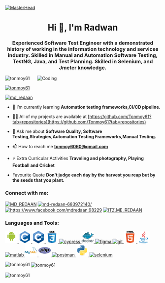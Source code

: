 [![MasterHead](https://www.lambdatest.com/resources/images/Software-Test-Management.gif)](https://github.com/Tonmoy61)
<h1 align="center">Hi 👋, I'm Radwan</h1>
<h3 align="center">Experienced Software Test Engineer with a demonstrated history of working in the information technology and services industry. Skilled in Manual and Automation Software Testing, TestNG, Java, and Test Planning. Skilled in Selenium, and Jmeter knowledge.</h3>
<img align="right" alt="Coding" width="400" src="https://sagaratechnology.com/blog/wp-content/uploads/2020/09/1_LEH5tUEQReWe8Iu-UEV3Pg.gif">
<p align="left"> <img src="https://komarev.com/ghpvc/?username=tonmoy61&label=Profile%20views&color=0e75b6&style=flat" alt="tonmoy61" /> </p>

<p align="left"> <a href="https://github.com/ryo-ma/github-profile-trophy"><img src="https://github-profile-trophy.vercel.app/?username=tonmoy61" alt="tonmoy61" /></a> </p>

<p align="left"> <a href="https://twitter.com/MD_REDAAN" target="blank"><img src="https://img.shields.io/twitter/follow/md_redaan?logo=twitter&style=for-the-badge" alt="md_redaan" /></a> </p>

- 🌱 I’m currently learning **Automation testing frameworks,CI/CD pipeline.**

- 👨‍💻 All of my projects are available at [https://github.com/Tonmoy61?tab=repositories](https://github.com/Tonmoy61?tab=repositories)

- 💬 Ask me about **Software Quality, Software Testing,Strategies,Automation Testing Frameworks,Manual Testing.**

- 📫 How to reach me **tonmoy6060@gmail.com**
- ⚡ Extra Curricular Activities  **Traveling and photography, Playing Football and Cricket**
- Favourite Quote **Don't judge each day by the harvest you reap but by the seeds that you plant.**

<h3 align="left">Connect with me:</h3>
<p align="left">
<a href="https://twitter.com/MD_REDAAN" target="blank"><img align="center" src="https://raw.githubusercontent.com/rahuldkjain/github-profile-readme-generator/master/src/images/icons/Social/twitter.svg" alt="MD_REDAAN" height="30" width="40" /></a>
<a href="https://www.linkedin.com/in/md-redaan-683972140/" target="blank"><img align="center" src="https://raw.githubusercontent.com/rahuldkjain/github-profile-readme-generator/master/src/images/icons/Social/linked-in-alt.svg" alt="md-redaan-683972140/" height="30" width="40" /></a>
<a href="https://www.facebook.com/mdredaan.98229" target="blank"><img align="center" src="https://raw.githubusercontent.com/rahuldkjain/github-profile-readme-generator/master/src/images/icons/Social/facebook.svg" alt="https://www.facebook.com/mdredaan.98229" height="30" width="40" /></a>
<a href="https://www.instagram.com/ITZ.ME_REDAAN/" target="blank"><img align="center" src="https://raw.githubusercontent.com/rahuldkjain/github-profile-readme-generator/master/src/images/icons/Social/instagram.svg" alt="ITZ.ME_REDAAN" height="30" width="40" /></a>
</p>

<h3 align="left">Languages and Tools:</h3>
<p align="left"> <a href="https://developer.android.com" target="_blank" rel="noreferrer"> <img src="https://raw.githubusercontent.com/devicons/devicon/master/icons/android/android-original-wordmark.svg" alt="android" width="40" height="40"/> </a> <a href="https://www.cprogramming.com/" target="_blank" rel="noreferrer"> <img src="https://raw.githubusercontent.com/devicons/devicon/master/icons/c/c-original.svg" alt="c" width="40" height="40"/> </a> <a href="https://www.w3schools.com/cpp/" target="_blank" rel="noreferrer"> <img src="https://raw.githubusercontent.com/devicons/devicon/master/icons/cplusplus/cplusplus-original.svg" alt="cplusplus" width="40" height="40"/> </a> <a href="https://www.w3schools.com/css/" target="_blank" rel="noreferrer"> <img src="https://raw.githubusercontent.com/devicons/devicon/master/icons/css3/css3-original-wordmark.svg" alt="css3" width="40" height="40"/> </a> <a href="https://www.cypress.io" target="_blank" rel="noreferrer"> <img src="https://raw.githubusercontent.com/simple-icons/simple-icons/6e46ec1fc23b60c8fd0d2f2ff46db82e16dbd75f/icons/cypress.svg" alt="cypress" width="40" height="40"/> </a> <a href="https://www.docker.com/" target="_blank" rel="noreferrer"> <img src="https://raw.githubusercontent.com/devicons/devicon/master/icons/docker/docker-original-wordmark.svg" alt="docker" width="40" height="40"/> </a> <a href="https://www.figma.com/" target="_blank" rel="noreferrer"> <img src="https://www.vectorlogo.zone/logos/figma/figma-icon.svg" alt="figma" width="40" height="40"/> </a> <a href="https://git-scm.com/" target="_blank" rel="noreferrer"> <img src="https://www.vectorlogo.zone/logos/git-scm/git-scm-icon.svg" alt="git" width="40" height="40"/> </a> <a href="https://www.w3.org/html/" target="_blank" rel="noreferrer"> <img src="https://raw.githubusercontent.com/devicons/devicon/master/icons/html5/html5-original-wordmark.svg" alt="html5" width="40" height="40"/> </a> <a href="https://www.java.com" target="_blank" rel="noreferrer"> <img src="https://raw.githubusercontent.com/devicons/devicon/master/icons/java/java-original.svg" alt="java" width="40" height="40"/> </a> <a href="https://www.mathworks.com/" target="_blank" rel="noreferrer"> <img src="https://upload.wikimedia.org/wikipedia/commons/2/21/Matlab_Logo.png" alt="matlab" width="40" height="40"/> </a> <a href="https://www.mysql.com/" target="_blank" rel="noreferrer"> <img src="https://raw.githubusercontent.com/devicons/devicon/master/icons/mysql/mysql-original-wordmark.svg" alt="mysql" width="40" height="40"/> </a> <a href="https://www.php.net" target="_blank" rel="noreferrer"> <img src="https://raw.githubusercontent.com/devicons/devicon/master/icons/php/php-original.svg" alt="php" width="40" height="40"/> </a> <a href="https://postman.com" target="_blank" rel="noreferrer"> <img src="https://www.vectorlogo.zone/logos/getpostman/getpostman-icon.svg" alt="postman" width="40" height="40"/> </a> <a href="https://www.python.org" target="_blank" rel="noreferrer"> <img src="https://raw.githubusercontent.com/devicons/devicon/master/icons/python/python-original.svg" alt="python" width="40" height="40"/> </a> <a href="https://www.selenium.dev" target="_blank" rel="noreferrer"> <img src="https://raw.githubusercontent.com/detain/svg-logos/780f25886640cef088af994181646db2f6b1a3f8/svg/selenium-logo.svg" alt="selenium" width="40" height="40"/> </a> </p>

<p><img align="left" src="https://github-readme-stats.vercel.app/api/top-langs?username=tonmoy61&show_icons=true&locale=en&layout=compact" alt="tonmoy61" /></p>

<p>&nbsp;<img align="center" src="https://github-readme-stats.vercel.app/api?username=tonmoy61&show_icons=true&locale=en" alt="tonmoy61" /></p>

<p><img align="center" src="https://github-readme-streak-stats.herokuapp.com/?user=tonmoy61&" alt="tonmoy61" /></p>




